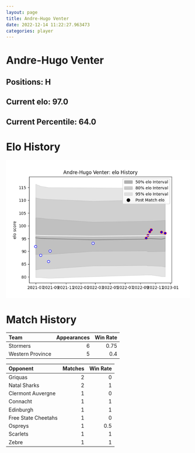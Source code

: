 ```yaml
---  
layout: page  
title: Andre-Hugo Venter  
date: 2022-12-14 11:22:27.963473  
categories: player  
---
```

# Andre-Hugo Venter

## Positions: H

## Current elo: 97.0

## Current Percentile: 64.0

# Elo History


![elo history](history_Andre-HugoVenter.png)
# Match History


| Team             |   Appearances |   Win Rate |
|:-----------------|--------------:|-----------:|
| Stormers         |             6 |       0.75 |
| Western Province |             5 |       0.4  |

| Opponent            |   Matches |   Win Rate |
|:--------------------|----------:|-----------:|
| Griquas             |         2 |        0   |
| Natal Sharks        |         2 |        1   |
| Clermont Auvergne   |         1 |        0   |
| Connacht            |         1 |        1   |
| Edinburgh           |         1 |        1   |
| Free State Cheetahs |         1 |        0   |
| Ospreys             |         1 |        0.5 |
| Scarlets            |         1 |        1   |
| Zebre               |         1 |        1   |